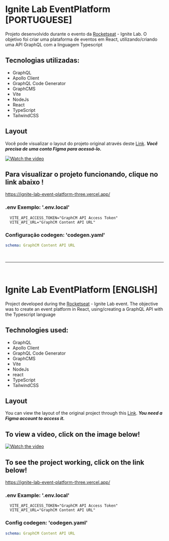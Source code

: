 # Ignite Lab EventPlatform [PORTUGUESE]
Projeto desenvolvido durante o evento da <a href="https://www.rocketseat.com.br/"> Rocketseat</a> - Ignite Lab. O objetivo foi criar uma plataforma de eventos em React, utilizando/criando uma API GraphQL com a linguagem Typescript

## Tecnologias utilizadas: 

- GraphQL
- Apollo Client
- GraphQL Code Generator
- GraphCMS
- Vite
- NodeJs
- React
- TypeScript
- TailwindCSS

## Layout
Você pode visualizar o layout do projeto original através deste [Link](https://www.figma.com/community/file/1120711251998877938). ***Você precisa de uma conta Figma para acessá-lo.***

[![Watch the video](https://encrypted-tbn0.gstatic.com/images?q=tbn:ANd9GcTvX7XjW8SbO7M8RFY41EYr8WtFq9QouZ7L5A&usqp=CAU)](https://youtu.be/UKU1QrKB_kg)

## Para visualizar o projeto funcionando, clique no link abaixo !

https://ignite-lab-event-platform-three.vercel.app/

### .env Exemplo: '.env.local'
```env
  VITE_API_ACCESS_TOKEN="GraphCM API Access Token"
  VITE_API_URL="GraphCM Content API URL"
```

### Configuração codegen: 'codegen.yaml'
```yaml
schema: GraphCM Content API URL
```
<br/>
<hr/>
<br/>

# Ignite Lab EventPlatform [ENGLISH]
Project developed during the <a href="https://www.rocketseat.com.br/"> Rocketseat</a> - Ignite Lab event. The objective was to create an event platform in React, using/creating a GraphQL API with the Typescript language

## Technologies used:

- GraphQL
- Apollo Client
- GraphQL Code Generator
- GraphCMS
- Vite
- NodeJs
- react
- TypeScript
- TailwindCSS

## Layout
You can view the layout of the original project through this [Link](https://www.figma.com/community/file/1120711251998877938). ***You need a Figma account to access it.***

## To view a video, click on the image below!

[![Watch the video](https://encrypted-tbn0.gstatic.com/images?q=tbn:ANd9GcTvX7XjW8SbO7M8RFY41EYr8WtFq9QouZ7L5A&usqp=CAU)](https://youtu.be/UKU1QrKB_kg)

## To see the project working, click on the link below!

https://ignite-lab-event-platform-three.vercel.app/

### .env Example: '.env.local'
```env
  VITE_API_ACCESS_TOKEN="GraphCM API Access Token"
  VITE_API_URL="GraphCM Content API URL"
```

### Config codegen: 'codegen.yaml'
```yaml
schema: GraphCM Content API URL
```
